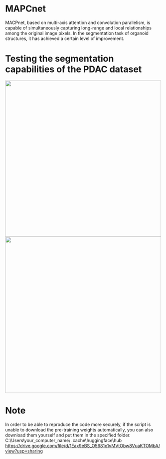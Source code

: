 # MAPCnet
MACPnet, based on multi-axis attention and convolution parallelism, is capable of simultaneously capturing long-range and local relationships among the original image pixels. In the segmentation task of organoid structures, it has achieved a certain level of improvement.

# Testing the segmentation capabilities of the PDAC dataset
<img src="https://github.com/ucas-dx/MAPCnet/assets/77724813/3e03fcd1-3cfa-4055-8282-37bd2a1d6793" width="500px">
                                              
<!-- 添加空行 -->
<img src="https://github.com/ucas-dx/MAPCnet/assets/77724813/9ef33ecb-96e6-4c12-b704-54ca02856299" width="500px">

# Note
In order to be able to reproduce the code more securely, if the script is unable to download the pre-training weights automatically, you can also download them yourself and put them in the specified folder.
C:\Users\your_computer_name\ .cache\huggingface\hub
https://drive.google.com/file/d/1Eax9eBS_O5681x1vMVtObw8VuaKTOMbA/view?usp=sharing
